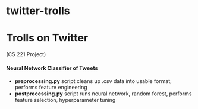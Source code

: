 # twitter-trolls
# <h1>Trolls on Twitter
(CS 221 Project) <br/>
#### <h4> Neural Network Classifier of Tweets
  
* **preprocessing.py** script cleans up .csv data into usable format, performs feature engineering <br/>
* **postprocessing.py** script runs neural network, random forest, performs feature selection, hyperparameter tuning

